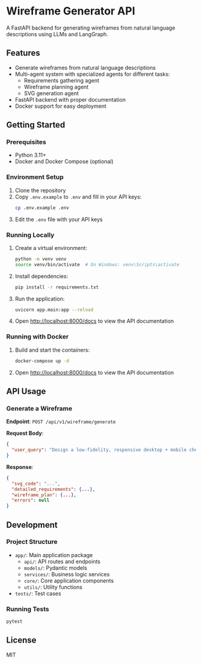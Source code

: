 
# Wireframe Generator API

A FastAPI backend for generating wireframes from natural language descriptions using LLMs and LangGraph.

## Features

- Generate wireframes from natural language descriptions
- Multi-agent system with specialized agents for different tasks:
  - Requirements gathering agent
  - Wireframe planning agent
  - SVG generation agent
- FastAPI backend with proper documentation
- Docker support for easy deployment

## Getting Started

### Prerequisites

- Python 3.11+
- Docker and Docker Compose (optional)

### Environment Setup

1. Clone the repository
2. Copy `.env.example` to `.env` and fill in your API keys:
   ```bash
   cp .env.example .env
   ```
3. Edit the `.env` file with your API keys

### Running Locally

1. Create a virtual environment:
   ```bash
   python -m venv venv
   source venv/bin/activate  # On Windows: venv\Scripts\activate
   ```

2. Install dependencies:
   ```bash
   pip install -r requirements.txt
   ```

3. Run the application:
   ```bash
   uvicorn app.main:app --reload
   ```

4. Open [http://localhost:8000/docs](http://localhost:8000/docs) to view the API documentation

### Running with Docker

1. Build and start the containers:
   ```bash
   docker-compose up -d
   ```

2. Open [http://localhost:8000/docs](http://localhost:8000/docs) to view the API documentation

## API Usage

### Generate a Wireframe

**Endpoint**: `POST /api/v1/wireframe/generate`

**Request Body**:
```json
{
  "user_query": "Design a low-fidelity, responsive desktop + mobile checkout experience for a fashion e-commerce site."
}
```

**Response**:
```json
{
  "svg_code": "...",
  "detailed_requirements": {...},
  "wireframe_plan": {...},
  "errors": null
}
```

## Development

### Project Structure

- `app/`: Main application package
  - `api/`: API routes and endpoints
  - `models/`: Pydantic models
  - `services/`: Business logic services
  - `core/`: Core application components
  - `utils/`: Utility functions
- `tests/`: Test cases

### Running Tests

```bash
pytest
```

## License

MIT
